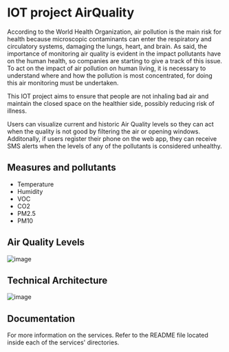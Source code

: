 # IOT project AirQuality
According to the World Health Organization, air pollution is the main risk for health because microscopic contaminants can enter the respiratory and circulatory systems, damaging the lungs, heart, and brain.  As said, the importance of monitoring air quality is evident in the impact pollutants have on the human health, so companies are starting to give a track of this issue.
To act on the impact of air pollution on human living, it is necessary to understand where and how the pollution is most concentrated, for doing this air monitoring must be undertaken. 

This IOT project aims to ensure that people are not inhaling bad air and maintain the closed space on the healthier side, possibly reducing risk of illness.

Users can visualize current and historic Air Quality levels so they can act when the quality is not good by filtering the air or opening windows. Additonally, if users register their phone on the web app, they can receive SMS alerts when the levels of any of the pollutants is considered unhealthy. 
## Measures and pollutants
- Temperature
- Humidity
- VOC
- CO2
- PM2.5
- PM10

## Air Quality Levels
![image](https://user-images.githubusercontent.com/43227523/167077565-7edbe21f-c624-4d22-aed3-3d7eefc89d52.png)


## Technical Architecture
![image](https://user-images.githubusercontent.com/43227523/167076636-396cbbdf-5d97-4355-857e-cc6601f75020.png)

## Documentation
For more information on the services. Refer to the README file located inside each of the services' directories.
